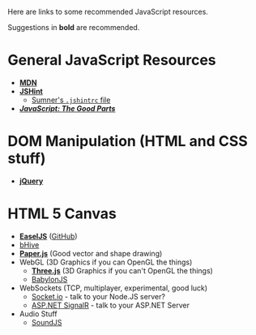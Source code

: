 Here are links to some recommended JavaScript resources.

Suggestions in **bold** are recommended.

# General JavaScript Resources
- [**MDN**](https://developer.mozilla.org/en-US/)
- [**JSHint**](http://jshint.com/about/)
    - [Sumner's `.jshintrc` file](http://www.the-evans.family/sumner/.jshintrc)
- [***JavaScript: The Good
  Parts***](https://www.amazon.com/JavaScript-Good-Parts-Douglas-Crockford/dp/0596517742%3FSubscriptionId%3DAKIAILSHYYTFIVPWUY6Q%26tag%3Dduckduckgo-ffsb-20%26linkCode%3Dxm2%26camp%3D2025%26creative%3D165953%26creativeASIN%3D0596517742)

# DOM Manipulation (HTML and CSS stuff)
- [**jQuery**](http://jquery.com/)

# HTML 5 Canvas
- [**EaselJS**](http://createjs.com/easeljs#!) ([GitHub](https://github.com/CreateJS/EaselJS))
- [bHive](http://bhivecanvas.com/)
- [**Paper.js**](http://paperjs.org/) (Good vector and shape drawing)
- WebGL (3D Graphics if you can OpenGL the things)
    - [**Three.js**](https://threejs.org/) (3D Graphics if you can't OpenGL the things)
    - [BabylonJS](http://babylonjs.com/)
- WebSockets (TCP, multiplayer, experimental, good luck)
    - [Socket.io](http://socket.io/) - talk to your Node.JS server?
    - [ASP.NET SignalR](http://signalr.net/) - talk to your ASP.NET Server
- Audio Stuff
    - [SoundJS](http://createjs.com/docs/soundjs/modules/SoundJS.html)
